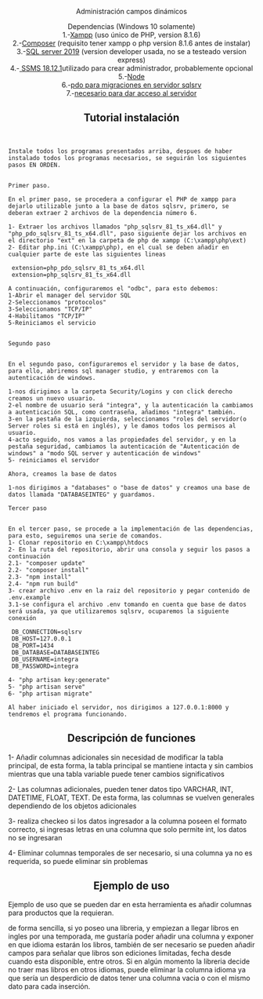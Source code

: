 <p align="center"><a>Administración campos dinámicos</a></p>

<p align="center">
    <a>Dependencias (Windows 10 solamente)</a><br>
1.-<a href="https://www.apachefriends.org/download.html">Xampp</a> (uso único de PHP, version 8.1.6)<br>
2.-<a href="https://getcomposer.org/download/">Composer</a> (requisito tener xampp o php version 8.1.6 antes de instalar)<br>
3.-<a href="https://www.microsoft.com/en-us/sql-server/sql-server-downloads">SQL server 2019</a> (version developer usada, no se a testeado version express)<br>
4.-<a href="https://learn.microsoft.com/en-us/sql/ssms/download-sql-server-management-studio-ssms?view=sql-server-ver16"> SSMS 18.12.1</a>utilizado para crear administrador, probablemente opcional<br>
5.-<a href="https://nodejs.org/en/download/">Node</a><br>
6.-<a href="https://learn.microsoft.com/en-us/sql/connect/php/download-drivers-php-sql-server?view=sql-server-2017">pdo para migraciones en servidor sqlsrv</a><br>
7.-<a href="https://learn.microsoft.com/en-us/sql/connect/odbc/download-odbc-driver-for-sql-server?view=sql-server-ver16">necesario para dar acceso al servidor</a><br>
</p>

<p align="center">
    <h2 align="center">Tutorial instalación</h2><br>
    
    
    
    
    Instale todos los programas presentados arriba, despues de haber instalado todos los programas necesarios, se seguirán los siguientes pasos EN ORDEN.
    
    
    Primer paso.
    
    En el primer paso, se procedera a configurar el PHP de xampp para dejarlo utilizable junto a la base de datos sqlsrv, primero, se deberan extraer 2 archivos de la dependencia número 6.
    
    1- Extraer los archivos llamados "php_sqlsrv_81_ts_x64.dll" y "php_pdo_sqlsrv_81_ts_x64.dll", paso siguiente dejar los archivos en el directorio "ext" en la carpeta de php de xampp (C:\xampp\php\ext)
    2- Editar php.ini (C:\xampp\php), en el cual se deben añadir en cualquier parte de este las siguientes lineas

     extension=php_pdo_sqlsrv_81_ts_x64.dll
     extension=php_sqlsrv_81_ts_x64.dll
    
    A continuación, configuraremos el "odbc", para esto debemos:
    1-Abrir el manager del servidor SQL
    2-Seleccionamos "protocolos"
    3-Seleccionamos "TCP/IP"
    4-Habilitamos "TCP/IP"
    5-Reiniciamos el servicio
    
    
    Segundo paso
    
    
    En el segundo paso, configuraremos el servidor y la base de datos, para ello, abriremos sql manager studio, y entraremos con la autenticación de windows.
    
    1-nos dirigimos a la carpeta Security/Logins y con click derecho creamos un nuevo usuario.
    2-el nombre de usuario será "integra", y la autenticación la cambiamos a autenticación SQL, como contraseña, añadimos "integra" también.
    3-en la pestaña de la izquierda, seleccionamos "roles del servidor(o Server roles si está en inglés), y le damos todos los permisos al usuario.
    4-acto seguido, nos vamos a las propiedades del servidor, y en la pestaña seguridad, cambiamos la autenticación de "Autenticación de windows" a "modo SQL server y autenticación de windows"
    5- reiniciamos el servidor
    
    Ahora, creamos la base de datos
    
    1-nos dirigimos a "databases" o "base de datos" y creamos una base de datos llamada "DATABASEINTEG" y guardamos.
    
    Tercer paso
    
    
    En el tercer paso, se procede a la implementación de las dependencias, para esto, seguiremos una serie de comandos. 
    1- Clonar repositorio en C:\xampp\htdocs
    2- En la ruta del repositorio, abrir una consola y seguir los pasos a continuación
    2.1- "composer update"
    2.2- "composer install"
    2.3- "npm install"
    2.4- "npm run build"
    3- crear archivo .env en la raiz del repositorio y pegar contenido de .env.example
    3.1-se configura el archivo .env tomando en cuenta que base de datos será usada, ya que utilizaremos sqlsrv, ocuparemos la siguiente conexión
    
     DB_CONNECTION=sqlsrv
     DB_HOST=127.0.0.1
     DB_PORT=1434
     DB_DATABASE=DATABASEINTEG
     DB_USERNAME=integra
     DB_PASSWORD=integra
    
    4- "php artisan key:generate"
    5- "php artisan serve"
    6- "php artisan migrate"
    
    Al haber iniciado el servidor, nos dirigimos a 127.0.0.1:8000 y tendremos el programa funcionando.




<h2 align=center>Descripción de funciones</h2>


1- Añadir columnas adicionales sin necesidad de modificar la tabla principal, de esta forma, la tabla principal se mantiene intacta y sin cambios mientras que una tabla variable puede tener cambios significativos<br>

2- Las columnas adicionales, pueden tener datos tipo VARCHAR, INT, DATETIME, FLOAT, TEXT. De esta forma, las columnas se vuelven generales dependiendo de los objetos adicionales<br>

3- realiza checkeo si los datos ingresador a la columna poseen el formato correcto, si ingresas letras en una columna que solo permite int, los datos no se ingresaran<br>

4- Eliminar columnas temporales de ser necesario, si una columna ya no es requerida, so puede eliminar sin problemas



<h2 align=center>Ejemplo de uso</h2>

Ejemplo de uso que se pueden dar en esta herramienta es añadir columnas para productos que la requieran.

de forma sencilla, si yo poseo una libreria, y empiezan a llegar libros en ingles por una temporada, me gustaría poder añadir una columna y exponer en que idioma estarán los libros, también de ser necesario se pueden añadir campos para señalar que libros son ediciones limitadas, fecha desde cuando esta disponible, entre otros. Si en algún momento la libreria decide no traer mas libros en otros idiomas, puede eliminar la columna idioma ya que sería un desperdicio de datos tener una columna vacia o con el mismo dato para cada inserción.
